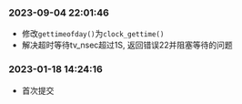 ### 2023-09-04 22:01:46

- 修改`gettimeofday()`为`clock_gettime()`
- 解决超时等待tv_nsec超过1S, 返回错误22并阻塞等待的问题

### 2023-01-18 14:24:16

- 首次提交
